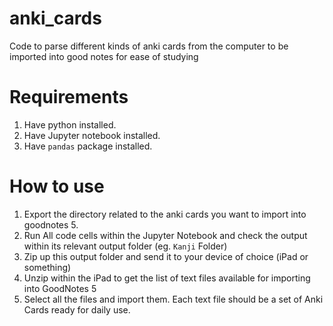 # anki_cards
Code to parse different kinds of anki cards from the computer to be imported into good notes for ease of studying

# Requirements
1. Have python installed.
2. Have Jupyter notebook installed.
3. Have `pandas` package installed.

# How to use
1. Export the directory related to the anki cards you want to import into goodnotes 5.
2. Run All code cells within the Jupyter Notebook and check the output within its relevant output folder (eg. `Kanji` Folder)
3. Zip up this output folder and send it to your device of choice (iPad or something)
4. Unzip within the iPad to get the list of text files available for importing into GoodNotes 5
5. Select all the files and import them. Each text file should be a set of Anki Cards ready for daily use.
